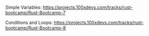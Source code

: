 Simple Variables: https://projects.100xdevs.com/tracks/rust-bootcamp/Rust-Bootcamp-7

Conditions and Loops: https://projects.100xdevs.com/tracks/rust-bootcamp/Rust-Bootcamp-8